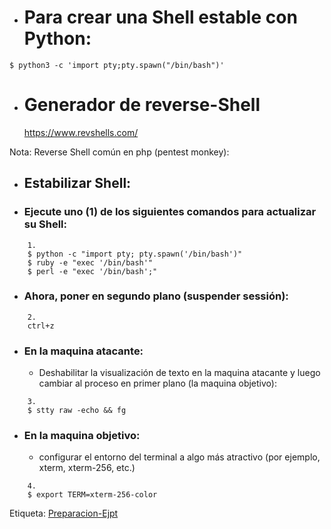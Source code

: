 - # Para crear una Shell estable con Python: 

```
$ python3 -c 'import pty;pty.spawn("/bin/bash")'
```

- # Generador de reverse-Shell

	https://www.revshells.com/
	
Nota: Reverse Shell común en php (pentest monkey): 
- ## Estabilizar Shell:

- ### Ejecute uno (1) de los siguientes comandos para actualizar su Shell:
```
	1.
	$ python -c "import pty; pty.spawn('/bin/bash')" 
	$ ruby -e "exec '/bin/bash'" 
	$ perl -e "exec '/bin/bash';"
```
- ### Ahora, poner en segundo plano (suspender sessión):

```
	2.
	ctrl+z
```
- ### En la maquina atacante:
	- Deshabilitar la visualización de texto en la maquina atacante y luego cambiar al proceso en primer plano (la maquina objetivo):
```
	3.
	$ stty raw -echo && fg
```
- ### En la maquina objetivo:
	- configurar el entorno del terminal a algo más atractivo (por ejemplo, xterm, xterm-256, etc.)
```
	4.
	$ export TERM=xterm-256-color

```


Etiqueta:
[Preparacion-Ejpt](Local/Ciberseguridad/HACKING/CERTIFICACIONES/EJPT/Preparacion-Ejpt.md)




